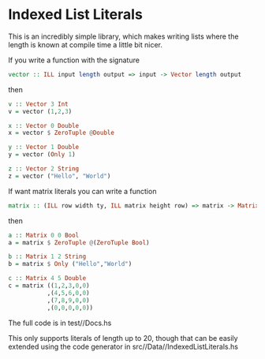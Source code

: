 # Indexed List Literals

This is an incredibly simple library, which makes writing lists where the length is known at compile time a little bit nicer.

If you write a function with the signature
```haskell
vector :: ILL input length output => input -> Vector length output
```
then
```haskell
v :: Vector 3 Int
v = vector (1,2,3)

x :: Vector 0 Double
x = vector $ ZeroTuple @Double

y :: Vector 1 Double
y = vector (Only 1)

z :: Vector 2 String
z = vector ("Hello", "World")
```

If want matrix literals you can write a function
```haskell
matrix :: (ILL row width ty, ILL matrix height row) => matrix -> Matrix width height ty
```
then
```haskell
a :: Matrix 0 0 Bool
a = matrix $ ZeroTuple @(ZeroTuple Bool)

b :: Matrix 1 2 String
b = matrix $ Only ("Hello","World")

c :: Matrix 4 5 Double
c = matrix ((1,2,3,0,0)
           ,(4,5,6,0,0)
           ,(7,8,9,0,0)
           ,(0,0,0,0,0))
```
The full code is in test//Docs.hs

This only supports literals of length up to 20, though that can be easily extended using the code generator in src//Data//IndexedListLiterals.hs

